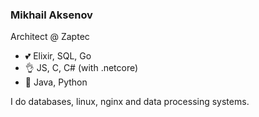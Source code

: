 ### Mikhail Aksenov

Architect @ Zaptec

* 💕 Elixir, SQL, Go
* 👌 JS, C, C# (with .netcore)
* 🤢 Java, Python

I do databases, linux, nginx and data processing systems.
